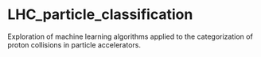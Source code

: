 # LHC_particle_classification
Exploration of machine learning algorithms applied to the categorization of proton collisions in particle accelerators.

